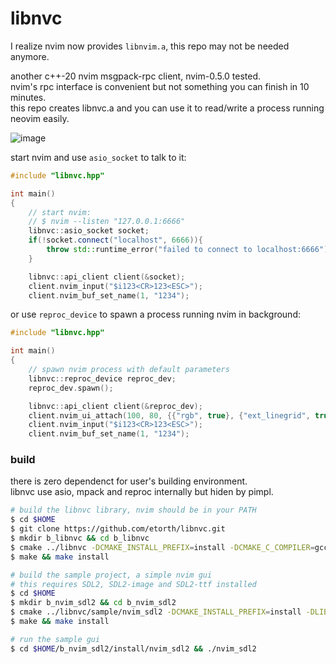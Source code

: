 # libnvc

I realize nvim now provides ```libnvim.a```, this repo may not be needed anymore.

another c++-20 nvim msgpack-rpc client, nvim-0.5.0 tested.  
nvim's rpc interface is convenient but not something you can finish in 10 minutes.  
this repo creates libnvc.a and you can use it to read/write a process running neovim easily.

![image](https://github.com/etorth/libnvc/raw/master/readme/cap.gif)

start nvim and use ```asio_socket``` to talk to it:

```cpp
#include "libnvc.hpp"

int main()
{
    // start nvim:
    // $ nvim --listen "127.0.0.1:6666"
    libnvc::asio_socket socket;
    if(!socket.connect("localhost", 6666)){
        throw std::runtime_error("failed to connect to localhost:6666");
    }

    libnvc::api_client client(&socket);
    client.nvim_input("$i123<CR>123<ESC>");
    client.nvim_buf_set_name(1, "1234");
```
or use ```reproc_device``` to spawn a process running nvim in background:

```cpp
#include "libnvc.hpp"

int main()
{
    // spawn nvim process with default parameters
    libnvc::reproc_device reproc_dev;
    reproc_dev.spawn();

    libnvc::api_client client(&reproc_dev);
    client.nvim_ui_attach(100, 80, {{"rgb", true}, {"ext_linegrid", true}});
    client.nvim_input("$i123<CR>123<ESC>");
    client.nvim_buf_set_name(1, "1234");
```

### build  
there is zero dependenct for user's building environment.  
libnvc use asio, mpack and reproc internally but hiden by pimpl.  

```bash
# build the libnvc library, nvim should be in your PATH
$ cd $HOME
$ git clone https://github.com/etorth/libnvc.git
$ mkdir b_libnvc && cd b_libnvc
$ cmake ../libnvc -DCMAKE_INSTALL_PREFIX=install -DCMAKE_C_COMPILER=gcc-11 -DCMAKE_CXX_COMPILER=g++-11
$ make && make install

# build the sample project, a simple nvim gui
# this requires SDL2, SDL2-image and SDL2-ttf installed
$ cd $HOME
$ mkdir b_nvim_sdl2 && cd b_nvim_sdl2
$ cmake ../libnvc/sample/nvim_sdl2 -DCMAKE_INSTALL_PREFIX=install -DLIBNVC_INCLUDE=$HOME/b_libnvc/install/include -DLIBNVC_LIB=$HOME/b_libnvc/install/lib
$ make && make install

# run the sample gui
$ cd $HOME/b_nvim_sdl2/install/nvim_sdl2 && ./nvim_sdl2
```
